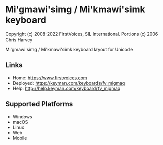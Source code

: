 Mi'gmawi'simg / Mi'kmawi'simk keyboard
======================

Copyright (c) 2008-2022 FirstVoices, SIL International. Portions (c) 2006 Chris Harvey


Mi'gmawi'simg / Mi'kmawi'simk keyboard layout for Unicode

Links
-----

 * Home:     <https://www.firstvoices.com>
 * Deployed: <https://keyman.com/keyboards/fv_migmaq>
 * Help:     <http://help.keyman.com/keyboard/fv_migmaq>
 
Supported Platforms
-------------------

 * Windows
 * macOS
 * Linux
 * Web
 * Mobile
